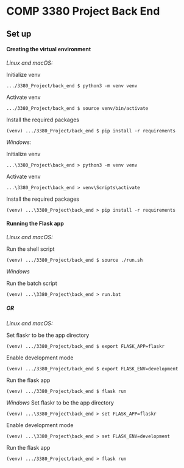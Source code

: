 # COMP 3380 Project Back End

## Set up

#### Creating the virtual environment

*Linux and macOS:*

Initialize venv
```
.../3380_Project/back_end $ python3 -m venv venv
```
Activate venv
```
.../3380_Project/back_end $ source venv/bin/activate
```
Install the required packages
```
(venv) .../3380_Project/back_end $ pip install -r requirements
```

*Windows:*

Initialize venv
```
...\3380_Project\back_end > python3 -m venv venv
```
Activate venv
```
...\3380_Project\back_end > venv\Scripts\activate
```
Install the required packages
```
(venv) ...\3380_Project\back_end > pip install -r requirements
```

#### Running the Flask app

*Linux and macOS:*

Run the shell script
```
(venv) .../3380_Project/back_end $ source ./run.sh
```

*Windows*

Run the batch script
```
(venv) ...\3380_Project\back_end > run.bat
```

##### OR

*Linux and macOS:*

Set flaskr to be the app directory
```
(venv) .../3380_Project/back_end $ export FLASK_APP=flaskr
```
Enable development mode
```
(venv) .../3380_Project/back_end $ export FLASK_ENV=development
```
Run the flask app
```
(venv) .../3380_Project/back_end $ flask run
```

*Windows*
Set flaskr to be the app directory
```
(venv) ...\3380_Project\back_end > set FLASK_APP=flaskr
```
Enable development mode
```
(venv) ...\3380_Project\back_end > set FLASK_ENV=development
```
Run the flask app
```
(venv) .../3380_Project/back_end > flask run
```

